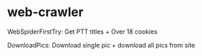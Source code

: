 # web-crawler

WebSpiderFirstTry: Get PTT titles + Over 18 cookies

DownloadPics: Download single pic + download all pics from site
